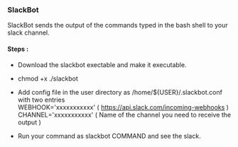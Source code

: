 ### SlackBot

SlackBot sends the output of the commands typed in the bash shell to your slack channel.

#### Steps :

* Download the slackbot exectable and make it executable.

* chmod +x ./slackbot

* Add config file in the user directory as /home/${USER}/.slackbot.conf with two entries <br />
  WEBHOOK='xxxxxxxxxxx' ( https://api.slack.com/incoming-webhooks ) <br />
  CHANNEL='xxxxxxxxxxx' ( Name of the channel you need to receive the output ) 


* Run your command as slackbot COMMAND and see the slack.
